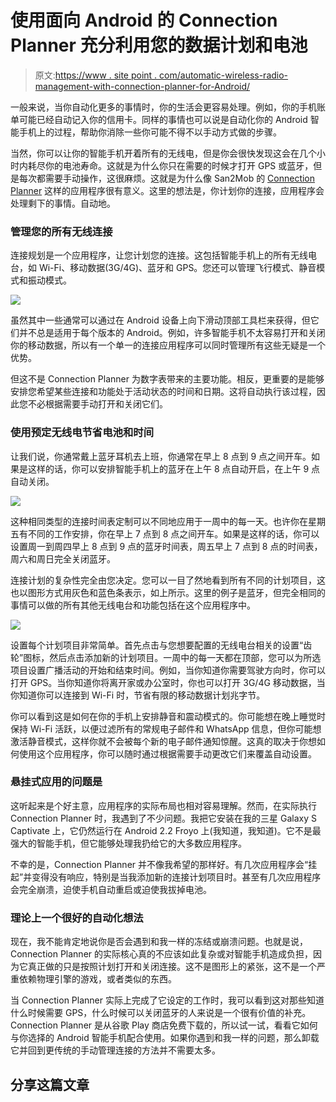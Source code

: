 # 使用面向 Android 的 Connection Planner 充分利用您的数据计划和电池

> 原文:[https://www . site point . com/automatic-wireless-radio-management-with-connection-planner-for-Android/](https://www.sitepoint.com/automatic-wireless-radio-management-with-connection-planner-for-android/)

一般来说，当你自动化更多的事情时，你的生活会更容易处理。例如，你的手机账单可能已经自动记入你的信用卡。同样的事情也可以说是自动化你的 Android 智能手机上的过程，帮助你消除一些你可能不得不以手动方式做的步骤。

当然，你可以让你的智能手机开着所有的无线电，但是你会很快发现这会在几个小时内耗尽你的电池寿命。这就是为什么你只在需要的时候才打开 GPS 或蓝牙，但是每次都需要手动操作，这很麻烦。这就是为什么像 San2Mob 的 [Connection Planner](https://play.google.com/store/apps/details?id=com.jomasapa.android.cplanner&hl=en) 这样的应用程序很有意义。这里的想法是，你计划你的连接，应用程序会处理剩下的事情。自动地。

### 管理您的所有无线连接

连接规划是一个应用程序，让您计划您的连接。这包括智能手机上的所有无线电台，如 Wi-Fi、移动数据(3G/4G)、蓝牙和 GPS。您还可以管理飞行模式、静音模式和振动模式。

![](../Images/bb1fd9bb17b2888de36c22abe2551ac4.png)

虽然其中一些通常可以通过在 Android 设备上向下滑动顶部工具栏来获得，但它们并不总是适用于每个版本的 Android。例如，许多智能手机不太容易打开和关闭你的移动数据，所以有一个单一的连接应用程序可以同时管理所有这些无疑是一个优势。

但这不是 Connection Planner 为数字表带来的主要功能。相反，更重要的是能够安排您希望某些连接和功能处于活动状态的时间和日期。这将自动执行该过程，因此您不必根据需要手动打开和关闭它们。

### 使用预定无线电节省电池和时间

让我们说，你通常戴上蓝牙耳机去上班，你通常在早上 8 点到 9 点之间开车。如果是这样的话，你可以安排智能手机上的蓝牙在上午 8 点自动开启，在上午 9 点自动关闭。

![](../Images/a6ec8349c597fd17587e38c0055ad856.png)

这种相同类型的连接时间表定制可以不同地应用于一周中的每一天。也许你在星期五有不同的工作安排，你在早上 7 点到 8 点之间开车。如果是这样的话，你可以设置周一到周四早上 8 点到 9 点的蓝牙时间表，周五早上 7 点到 8 点的时间表，周六和周日完全关闭蓝牙。

连接计划的复杂性完全由您决定。您可以一目了然地看到所有不同的计划项目，这也以图形方式用灰色和蓝色条表示，如上所示。这里的例子是蓝牙，但完全相同的事情可以做的所有其他无线电台和功能包括在这个应用程序中。

![](../Images/a07a5646929099c1658881c66c6e9fef.png)

设置每个计划项目非常简单。首先点击与您想要配置的无线电台相关的设置“齿轮”图标，然后点击添加新的计划项目。一周中的每一天都在顶部，您可以为所选项目设置广播活动的开始和结束时间。例如，当你知道你需要驾驶方向时，你可以打开 GPS。当你知道你将离开家或办公室时，你也可以打开 3G/4G 移动数据，当你知道你可以连接到 Wi-Fi 时，节省有限的移动数据计划兆字节。

你可以看到这是如何在你的手机上安排静音和震动模式的。你可能想在晚上睡觉时保持 Wi-Fi 活跃，以便过滤所有的常规电子邮件和 WhatsApp 信息，但你可能想激活静音模式，这样你就不会被每个新的电子邮件通知惊醒。这真的取决于你想如何使用这个应用程序，你可以随时通过根据需要手动更改它们来覆盖自动设置。

### 悬挂式应用的问题是

这听起来是个好主意，应用程序的实际布局也相对容易理解。然而，在实际执行 Connection Planner 时，我遇到了不少问题。我把它安装在我的三星 Galaxy S Captivate 上，它仍然运行在 Android 2.2 Froyo 上(我知道，我知道)。它不是最强大的智能手机，但它能够处理我扔给它的大多数应用程序。

不幸的是，Connection Planner 并不像我希望的那样好。有几次应用程序会“挂起”并变得没有响应，特别是当我添加新的连接计划项目时。甚至有几次应用程序会完全崩溃，迫使手机自动重启或迫使我拔掉电池。

### 理论上一个很好的自动化想法

现在，我不能肯定地说你是否会遇到和我一样的冻结或崩溃问题。也就是说，Connection Planner 的实际核心真的不应该如此复杂或对智能手机造成负担，因为它真正做的只是按照计划打开和关闭连接。这不是图形上的紧张，这不是一个严重依赖物理引擎的游戏，或者类似的东西。

当 Connection Planner 实际上完成了它设定的工作时，我可以看到这对那些知道什么时候需要 GPS，什么时候可以关闭蓝牙的人来说是一个很有价值的补充。Connection Planner 是从谷歌 Play 商店免费下载的，所以试一试，看看它如何与你选择的 Android 智能手机配合使用。如果你遇到和我一样的问题，那么卸载它并回到更传统的手动管理连接的方法并不需要太多。

## 分享这篇文章